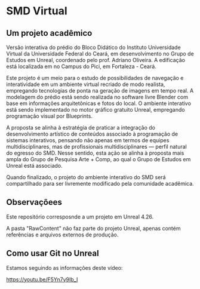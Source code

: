 # SMD Virtual

## Um projeto acadêmico

Versão interativa do prédio do Bloco Didático do Instituto Universidade Virtual da Universidade Federal do Ceará, em desenvolvimento no Grupo de Estudos em Unreal, coordenado pelo prof. Adriano Oliveira. A edificação está localizada em no Campus do Pici, em Fortaleza - Ceará.

Este projeto é um meio para o estudo de possibilidades de navegação e interatividade em um ambiente virtual recriado de modo realista, empregando tecnologias de ponta na geração de imagens em tempo real. A modelagem do prédio está sendo realizada no software livre Blender com base em informações arquitetônicas e fotos do local. O ambiente interativo está sendo implementado no motor gráfico gratuito Unreal, empregando programação visual por Blueprints.

A proposta se alinha à estratégia de praticar a integração do desenvolvimento artístico de conteúdos associado à programação de sistemas interativos, pensando não apenas em termos de equipes multidisciplinares, mas de profissionais multidisciplinares — perfil natural do egresso do SMD. Nesse sentido, esta ação se alinha à proposta mais ampla do Grupo de Pesquisa Arte + Comp, ao qual o Grupo de Estudos em Unreal está associado.

Quando finalizado, o projeto do ambiente interativo do SMD será compartilhado para ser livremente modificado pela comunidade acadêmica.


## Observaçõees

Este repositório corresposnde a um projeto em Unreal 4.26. 

A pasta "RawContent" não faz parte do projeto Unreal, apenas contém referências e arquivos externos de produção.

## Como usar Git no Unreal

Estamos seguindo as informações deste vídeo:


https://youtu.be/F5Yn7y9Ib_I
